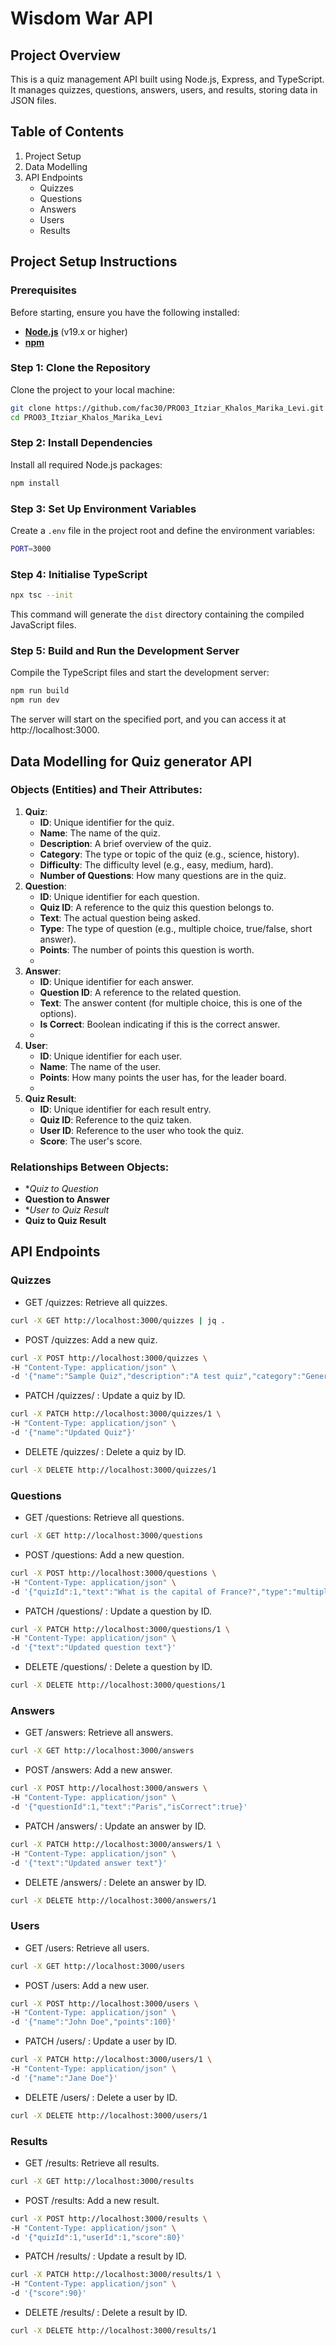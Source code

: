 # Wisdom War API

## Project Overview

This is a quiz management API built using Node.js, Express, and TypeScript. It manages quizzes, questions, answers, users, and results, storing data in JSON files.

## Table of Contents

1. Project Setup
2. Data Modelling
3. API Endpoints
   - Quizzes
   - Questions
   - Answers
   - Users
   - Results

## Project Setup Instructions

### Prerequisites

Before starting, ensure you have the following installed:

- **[Node.js](https://nodejs.org/)** (v19.x or higher)
- **[npm](https://www.npmjs.com/)**

### Step 1: Clone the Repository

Clone the project to your local machine:

```bash
git clone https://github.com/fac30/PRO03_Itziar_Khalos_Marika_Levi.git
cd PRO03_Itziar_Khalos_Marika_Levi
```

### Step 2: Install Dependencies

Install all required Node.js packages:

```bash
npm install
```

### Step 3: Set Up Environment Variables

Create a `.env` file in the project root and define the environment variables:

```bash
PORT=3000
```

### Step 4: Initialise TypeScript

```bash
npx tsc --init
```

This command will generate the `dist` directory containing the compiled JavaScript files.

### Step 5: Build and Run the Development Server

Compile the TypeScript files and start the development server:

```bash
npm run build
npm run dev
```

The server will start on the specified port, and you can access it at http://localhost:3000.

## Data Modelling for Quiz generator API

### Objects (Entities) and Their Attributes:

1. **Quiz**:
   - **ID**: Unique identifier for the quiz.
   - **Name**: The name of the quiz.
   - **Description**: A brief overview of the quiz.
   - **Category**: The type or topic of the quiz (e.g., science, history).
   - **Difficulty**: The difficulty level (e.g., easy, medium, hard).
   - **Number of Questions**: How many questions are in the quiz.
2. **Question**:
   - **ID**: Unique identifier for each question.
   - **Quiz ID**: A reference to the quiz this question belongs to.
   - **Text**: The actual question being asked.
   - **Type**: The type of question (e.g., multiple choice, true/false, short answer).
   - **Points**: The number of points this question is worth.
   -
3. **Answer**:
   - **ID**: Unique identifier for each answer.
   - **Question ID**: A reference to the related question.
   - **Text**: The answer content (for multiple choice, this is one of the options).
   - **Is Correct**: Boolean indicating if this is the correct answer.
   -
4. **User**:
   - **ID**: Unique identifier for each user.
   - **Name**: The name of the user.
   - **Points**: How many points the user has, for the leader board.
   -
5. **Quiz Result**:
   - **ID**: Unique identifier for each result entry.
   - **Quiz ID**: Reference to the quiz taken.
   - **User ID**: Reference to the user who took the quiz.
   - **Score**: The user's score.

### Relationships Between Objects:

- \*_Quiz to Question_
- **Question to Answer**
- \*_User to Quiz Result_
- **Quiz to Quiz Result**

## API Endpoints

### Quizzes

- GET /quizzes: Retrieve all quizzes.

```bash
curl -X GET http://localhost:3000/quizzes | jq .
```

- POST /quizzes: Add a new quiz.

```bash
curl -X POST http://localhost:3000/quizzes \
-H "Content-Type: application/json" \
-d '{"name":"Sample Quiz","description":"A test quiz","category":"General","difficulty":"easy","numberOfQuestions":10}'
```

- PATCH /quizzes/
  : Update a quiz by ID.

```bash
curl -X PATCH http://localhost:3000/quizzes/1 \
-H "Content-Type: application/json" \
-d '{"name":"Updated Quiz"}'
```

- DELETE /quizzes/
  : Delete a quiz by ID.

```bash
curl -X DELETE http://localhost:3000/quizzes/1
```

### Questions

- GET /questions: Retrieve all questions.

```bash
curl -X GET http://localhost:3000/questions
```

- POST /questions: Add a new question.

```bash
curl -X POST http://localhost:3000/questions \
-H "Content-Type: application/json" \
-d '{"quizId":1,"text":"What is the capital of France?","type":"multiple-choice","points":5}'
```

- PATCH /questions/
  : Update a question by ID.

```bash
curl -X PATCH http://localhost:3000/questions/1 \
-H "Content-Type: application/json" \
-d '{"text":"Updated question text"}'
```

- DELETE /questions/
  : Delete a question by ID.

```bash
curl -X DELETE http://localhost:3000/questions/1
```

### Answers

- GET /answers: Retrieve all answers.

```bash
curl -X GET http://localhost:3000/answers
```

- POST /answers: Add a new answer.

```bash
curl -X POST http://localhost:3000/answers \
-H "Content-Type: application/json" \
-d '{"questionId":1,"text":"Paris","isCorrect":true}'
```

- PATCH /answers/
  : Update an answer by ID.

```bash
curl -X PATCH http://localhost:3000/answers/1 \
-H "Content-Type: application/json" \
-d '{"text":"Updated answer text"}'
```

- DELETE /answers/
  : Delete an answer by ID.

```bash
curl -X DELETE http://localhost:3000/answers/1
```

### Users

- GET /users: Retrieve all users.

```bash
curl -X GET http://localhost:3000/users
```

- POST /users: Add a new user.

```bash
curl -X POST http://localhost:3000/users \
-H "Content-Type: application/json" \
-d '{"name":"John Doe","points":100}'
```

- PATCH /users/
  : Update a user by ID.

```bash
curl -X PATCH http://localhost:3000/users/1 \
-H "Content-Type: application/json" \
-d '{"name":"Jane Doe"}'
```

- DELETE /users/
  : Delete a user by ID.

```bash
curl -X DELETE http://localhost:3000/users/1
```

### Results

- GET /results: Retrieve all results.

```bash
curl -X GET http://localhost:3000/results
```

- POST /results: Add a new result.

```bash
curl -X POST http://localhost:3000/results \
-H "Content-Type: application/json" \
-d '{"quizId":1,"userId":1,"score":80}'
```

- PATCH /results/
  : Update a result by ID.

```bash
curl -X PATCH http://localhost:3000/results/1 \
-H "Content-Type: application/json" \
-d '{"score":90}'
```

- DELETE /results/
  : Delete a result by ID.

```bash
curl -X DELETE http://localhost:3000/results/1
```
